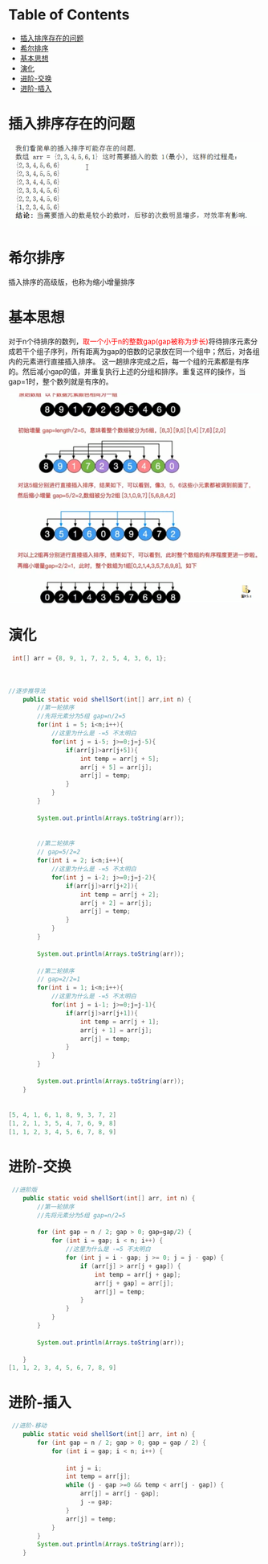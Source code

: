 # Table of Contents

* [插入排序存在的问题](#插入排序存在的问题)
* [希尔排序](#希尔排序)
* [基本思想](#基本思想)
* [演化](#演化)
* [进阶-交换](#进阶-交换)
* [进阶-插入](#进阶-插入)



# 插入排序存在的问题


<div align=left>
	<img src=".images/1626225648639.png" width="">
</div>

# 希尔排序

插入排序的高级版，也称为缩小增量排序



# 基本思想

对于n个待排序的数列，<font color=red>取一个小于n的整数gap(gap被称为步长)</font>将待排序元素分成若干个组子序列，所有距离为gap的倍数的记录放在同一个组中；然后，对各组内的元素进行直接插入排序。 这一趟排序完成之后，每一个组的元素都是有序的。然后减小gap的值，并重复执行上述的分组和排序。重复这样的操作，当gap=1时，整个数列就是有序的。



![1626226208285](.images/1626226208285.png)



# 演化


```java
 int[] arr = {8, 9, 1, 7, 2, 5, 4, 3, 6, 1};
```



```java
  

//逐步推导法
    public static void shellSort(int[] arr,int n) {
        //第一轮排序
        //先将元素分为5组 gap=n/2=5
        for(int i = 5; i<n;i++){
            //这里为什么是 -=5 不太明白
            for(int j = i-5; j>=0;j=j-5){
                if(arr[j]>arr[j+5]){
                    int temp = arr[j + 5];
                    arr[j + 5] = arr[j];
                    arr[j] = temp;
                }
            }
        }

        System.out.println(Arrays.toString(arr));


        //第二轮排序
        // gap=5/2=2
        for(int i = 2; i<n;i++){
            //这里为什么是 -=5 不太明白
            for(int j = i-2; j>=0;j=j-2){
                if(arr[j]>arr[j+2]){
                    int temp = arr[j + 2];
                    arr[j + 2] = arr[j];
                    arr[j] = temp;
                }
            }
        }

        System.out.println(Arrays.toString(arr));

        //第二轮排序
        // gap=2/2=1
        for(int i = 1; i<n;i++){
            //这里为什么是 -=5 不太明白
            for(int j = i-1; j>=0;j=j-1){
                if(arr[j]>arr[j+1]){
                    int temp = arr[j + 1];
                    arr[j + 1] = arr[j];
                    arr[j] = temp;
                }
            }
        }

        System.out.println(Arrays.toString(arr));
    }


[5, 4, 1, 6, 1, 8, 9, 3, 7, 2]
[1, 2, 1, 3, 5, 4, 7, 6, 9, 8]
[1, 1, 2, 3, 4, 5, 6, 7, 8, 9]

```



# 进阶-交换

```java
 //进阶版
    public static void shellSort(int[] arr, int n) {
        //第一轮排序
        //先将元素分为5组 gap=n/2=5

        for (int gap = n / 2; gap > 0; gap=gap/2) {
            for (int i = gap; i < n; i++) {
                //这里为什么是 -=5 不太明白
                for (int j = i - gap; j >= 0; j = j - gap) {
                    if (arr[j] > arr[j + gap]) {
                        int temp = arr[j + gap];
                        arr[j + gap] = arr[j];
                        arr[j] = temp;
                    }
                }
            }
        }

        System.out.println(Arrays.toString(arr));

    }
[1, 1, 2, 3, 4, 5, 6, 7, 8, 9]
```

# 进阶-插入

```java
 //进阶-移动
    public static void shellSort(int[] arr, int n) {
        for (int gap = n / 2; gap > 0; gap = gap / 2) {
            for (int i = gap; i < n; i++) {

                int j = i;
                int temp = arr[j];
                while (j - gap >=0 && temp < arr[j - gap]) {
                    arr[j] = arr[j - gap];
                    j -= gap;
                }
                arr[j] = temp;
            }
        }
        System.out.println(Arrays.toString(arr));
    }
```



